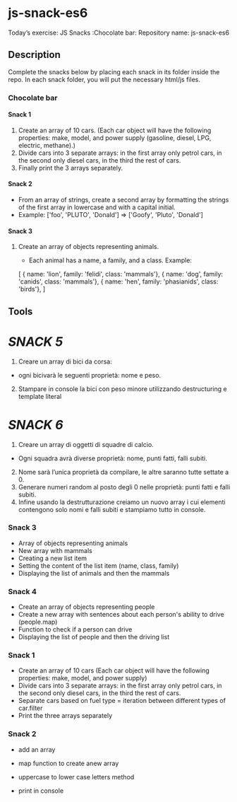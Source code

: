 # js-snack-es6

Today’s exercise: JS Snacks :Chocolate bar:
Repository name: js-snack-es6

## Description

Complete the snacks below by placing each snack in its folder inside the repo. In each snack folder, you will put the necessary html/js files.

### Chocolate bar

#### Snack 1

1. Create an array of 10 cars.
   (Each car object will have the following properties: make, model, and power supply (gasoline, diesel, LPG, electric, methane).)
2. Divide cars into 3 separate arrays: in the first array only petrol cars, in the second only diesel cars, in the third the rest of cars.
3. Finally print the 3 arrays separately.

#### Snack 2

- From an array of strings, create a second array by formatting the strings of the first array in lowercase and with a capital initial.
- Example: ['foo', 'PLUTO', 'Donald'] => ['Goofy', 'Pluto', 'Donald']

#### Snack 3

1. Create an array of objects representing animals.

   - Each animal has a name, a family, and a class.
     Example:

   [
   { name: 'lion', family: 'felidi', class: 'mammals'},
   { name: 'dog', family: 'canids', class: 'mammals'},
   { name: 'hen', family: 'phasianids', class: 'birds'},
   ]

## Tools

# _SNACK 5_

1. Creare un array di bici da corsa:

- ogni bicivarà le seguenti proprietà: nome e peso.

2. Stampare in console la bici con peso minore utilizzando destructuring e template literal

# _SNACK 6_

1. Creare un array di oggetti di squadre di calcio.

- Ogni squadra avrà diverse proprietà: nome, punti fatti, falli subiti.

2. Nome sarà l’unica proprietà da compilare, le altre saranno tutte settate a 0.
3. Generare numeri random al posto degli 0 nelle proprietà: punti fatti e falli subiti.
4. Infine usando la destrutturazione creiamo un nuovo array i cui elementi contengono solo nomi e falli subiti e stampiamo tutto in console.

### Snack 3

- Array of objects representing animals
- New array with mammals
- Creating a new list item
- Setting the content of the list item (name, class, family)
- Displaying the list of animals and then the mammals

### Snack 4

- Create an array of objects representing people
- Create a new array with sentences about each person's ability to drive (people.map)
- Function to check if a person can drive
- Displaying the list of people and then the driving list

### Snack 1

- Create an array of 10 cars
  (Each car object will have the following properties: make, model, and power supply)
- Divide cars into 3 separate arrays: in the first array only petrol cars, in the second only diesel cars, in the third the rest of cars.
- Separate cars based on fuel type = iteration between different types of car.filter
- Print the three arrays separately

### Snack 2

- add an array

- map function to create anew array
- uppercase to lower case letters method
- print in console

